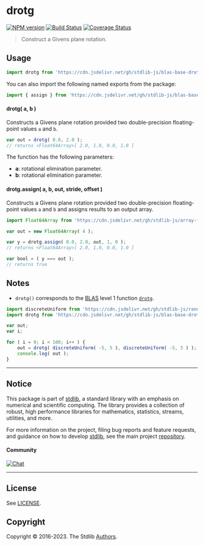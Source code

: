 <!--

@license Apache-2.0

Copyright (c) 2023 The Stdlib Authors.

Licensed under the Apache License, Version 2.0 (the "License");
you may not use this file except in compliance with the License.
You may obtain a copy of the License at

   http://www.apache.org/licenses/LICENSE-2.0

Unless required by applicable law or agreed to in writing, software
distributed under the License is distributed on an "AS IS" BASIS,
WITHOUT WARRANTIES OR CONDITIONS OF ANY KIND, either express or implied.
See the License for the specific language governing permissions and
limitations under the License.

-->

# drotg

[![NPM version][npm-image]][npm-url] [![Build Status][test-image]][test-url] [![Coverage Status][coverage-image]][coverage-url] <!-- [![dependencies][dependencies-image]][dependencies-url] -->

> Construct a Givens plane rotation.



<section class="usage">

## Usage

```javascript
import drotg from 'https://cdn.jsdelivr.net/gh/stdlib-js/blas-base-drotg@esm/index.mjs';
```

You can also import the following named exports from the package:

```javascript
import { assign } from 'https://cdn.jsdelivr.net/gh/stdlib-js/blas-base-drotg@esm/index.mjs';
```

#### drotg( a, b )

Constructs a Givens plane rotation provided two double-precision floating-point values `a` and `b`.

```javascript
var out = drotg( 0.0, 2.0 );
// returns <Float64Array>[ 2.0, 1.0, 0.0, 1.0 ]
```

The function has the following parameters:

-   **a**: rotational elimination parameter.
-   **b**: rotational elimination parameter.

#### drotg.assign( a, b, out, stride, offset )

Constructs a Givens plane rotation provided two double-precision floating-point values `a` and `b` and assigns results to an output array.

```javascript
import Float64Array from 'https://cdn.jsdelivr.net/gh/stdlib-js/array-float64@esm/index.mjs';

var out = new Float64Array( 4 );

var y = drotg.assign( 0.0, 2.0, out, 1, 0 );
// returns <Float64Array>[ 2.0, 1.0, 0.0, 1.0 ]

var bool = ( y === out );
// returns true
```

</section>

<!-- /.usage -->

<section class="notes">

## Notes

-   `drotg()` corresponds to the [BLAS][blas] level 1 function [`drotg`][drotg].

</section>

<!-- /.notes -->

<section class="examples">

```javascript
import discreteUniform from 'https://cdn.jsdelivr.net/gh/stdlib-js/random-base-discrete-uniform@esm/index.mjs';
import drotg from 'https://cdn.jsdelivr.net/gh/stdlib-js/blas-base-drotg@esm/index.mjs';

var out;
var i;

for ( i = 0; i < 100; i++ ) {
    out = drotg( discreteUniform( -5, 5 ), discreteUniform( -5, 5 ) );
    console.log( out );
}
```

</section>

<!-- /.examples -->

<!-- Section for related `stdlib` packages. Do not manually edit this section, as it is automatically populated. -->

<section class="related">

</section>

<!-- /.related -->

<!-- Section for all links. Make sure to keep an empty line after the `section` element and another before the `/section` close. -->


<section class="main-repo" >

* * *

## Notice

This package is part of [stdlib][stdlib], a standard library with an emphasis on numerical and scientific computing. The library provides a collection of robust, high performance libraries for mathematics, statistics, streams, utilities, and more.

For more information on the project, filing bug reports and feature requests, and guidance on how to develop [stdlib][stdlib], see the main project [repository][stdlib].

#### Community

[![Chat][chat-image]][chat-url]

---

## License

See [LICENSE][stdlib-license].


## Copyright

Copyright &copy; 2016-2023. The Stdlib [Authors][stdlib-authors].

</section>

<!-- /.stdlib -->

<!-- Section for all links. Make sure to keep an empty line after the `section` element and another before the `/section` close. -->

<section class="links">

[npm-image]: http://img.shields.io/npm/v/@stdlib/blas-base-drotg.svg
[npm-url]: https://npmjs.org/package/@stdlib/blas-base-drotg

[test-image]: https://github.com/stdlib-js/blas-base-drotg/actions/workflows/test.yml/badge.svg?branch=v0.0.2
[test-url]: https://github.com/stdlib-js/blas-base-drotg/actions/workflows/test.yml?query=branch:v0.0.2

[coverage-image]: https://img.shields.io/codecov/c/github/stdlib-js/blas-base-drotg/main.svg
[coverage-url]: https://codecov.io/github/stdlib-js/blas-base-drotg?branch=main

<!--

[dependencies-image]: https://img.shields.io/david/stdlib-js/blas-base-drotg.svg
[dependencies-url]: https://david-dm.org/stdlib-js/blas-base-drotg/main

-->

[chat-image]: https://img.shields.io/gitter/room/stdlib-js/stdlib.svg
[chat-url]: https://app.gitter.im/#/room/#stdlib-js_stdlib:gitter.im

[stdlib]: https://github.com/stdlib-js/stdlib

[stdlib-authors]: https://github.com/stdlib-js/stdlib/graphs/contributors

[umd]: https://github.com/umdjs/umd
[es-module]: https://developer.mozilla.org/en-US/docs/Web/JavaScript/Guide/Modules

[deno-url]: https://github.com/stdlib-js/blas-base-drotg/tree/deno
[umd-url]: https://github.com/stdlib-js/blas-base-drotg/tree/umd
[esm-url]: https://github.com/stdlib-js/blas-base-drotg/tree/esm
[branches-url]: https://github.com/stdlib-js/blas-base-drotg/blob/main/branches.md

[stdlib-license]: https://raw.githubusercontent.com/stdlib-js/blas-base-drotg/main/LICENSE

[blas]: http://www.netlib.org/blas

[drotg]: https://netlib.org/lapack/explore-html/df/d28/group__single__blas__level1_gaafa91c51f75df6c3f2182032a221c2db.html

</section>

<!-- /.links -->
